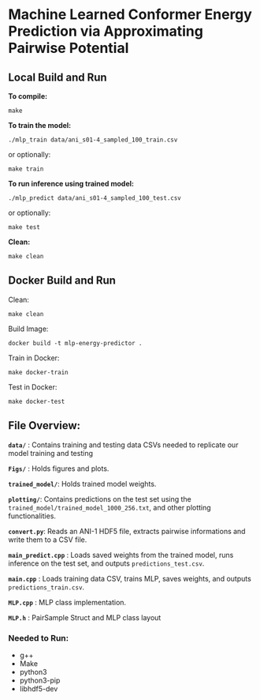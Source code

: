 # Machine Learned Conformer Energy Prediction via Approximating Pairwise Potential

## Local Build and Run
**To compile:**
```
make
```
**To train the model:**
```
./mlp_train data/ani_s01-4_sampled_100_train.csv
```
or optionally:
```
make train
```
**To run inference using trained model:**
```
./mlp_predict data/ani_s01-4_sampled_100_test.csv
```
or optionally:
```
make test
```
**Clean:**
```
make clean
```

## Docker Build and Run

Clean:
```
make clean
```
Build Image:
```
docker build -t mlp-energy-predictor .
```
Train in Docker:
```
make docker-train
```
Test in Docker:
```
make docker-test
```

## File Overview:

**`data/`** : Contains training and testing data CSVs needed to replicate our model training and testing

**`Figs/`** : Holds figures and plots.

**`trained_model/`**: Holds trained model weights.

**`plotting/`**: Contains predictions on the test set using the `trained_model/trained_model_1000_256.txt`, and other plotting functionalities.

**`convert.py`**: Reads an ANI-1 HDF5 file, extracts pairwise informations and write them to a CSV file.

**`main_predict.cpp`** : Loads saved weights from the trained model, runs inference on the test set, and outputs `predictions_test.csv`.

**`main.cpp`** : Loads training data CSV, trains MLP, saves weights, and outputs `predictions_train.csv`.

**`MLP.cpp`** : MLP class implementation.

**`MLP.h`** : PairSample Struct and MLP class layout

### Needed to Run:
- g++
- Make
- python3
- python3-pip
- libhdf5-dev